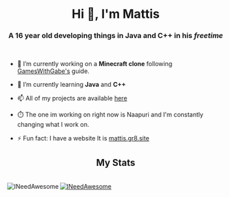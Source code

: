 <h1 align="center">Hi 👋, I'm Mattis</h1>
<h3 align="center">A 16 year old developing things in Java and C++ in his <em>freetime</em></h3>
<br>


- 🔭 I’m currently working on a <strong>Minecraft clone</strong> following [GamesWithGabe's](https://www.youtube.com/c/GamesWithGabe) guide.

- 🌱 I’m currently learning **Java** and **C++**

- 📫 All of my projects are available [here](https://github.com/INeedAwesome?tab=repositories)

- ⏱️ The one im working on right now is Naapuri and I'm constantly changing what I work on. 

- ⚡ Fun fact: I have a website It is [mattis.gr8.site](http://mattis.gr8.site)


<h2 align="center">My Stats</h2>

<br>


<a href="https://github.com/INeedAwesome">
  <img align="left" src="https://github-readme-stats.vercel.app/api/top-langs?username=INeedAwesome&show_icons=true&locale=en&layout=compact" alt="INeedAwesome" />
</a>
<a href="https://github.com/INeedAwesome">
  <img align="center" src="https://github-readme-stats.vercel.app/api?username=INeedAwesome&show_icons=true&locale=en" alt="INeedAwesome" />
</a>

